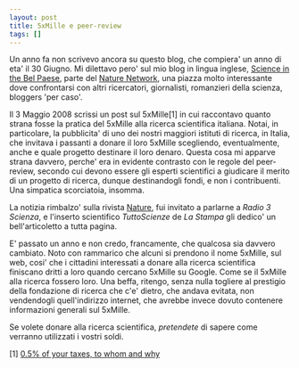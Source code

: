 ```yaml
---
layout: post
title: 5xMille e peer-review
tags: []
---
```


Un anno fa non scrivevo ancora su questo blog, che compiera' un anno di eta' il 30 Giugno. Mi dilettavo pero' sul mio blog in lingua inglese, [Science in the Bel Paese](http://network.nature.com/people/massimopinto/blog), parte del [Nature Network](http://network.nature.com/), una piazza molto interessante dove confrontarsi con altri ricercatori, giornalisti, romanzieri della scienza, bloggers 'per caso'.

Il 3 Maggio 2008 scrissi un post sul 5xMille[1] in cui raccontavo quanto strana fosse la pratica del 5xMille alla ricerca scientifica italiana. Notai, in particolare, la pubblicita' di uno dei nostri maggiori istituti di ricerca, in Italia, che invitava i passanti a donare il loro 5xMille scegliendo, eventualmente, anche e quale progetto destinare il loro denaro. Questa cosa mi apparve strana davvero, perche' era in evidente contrasto con le regole del peer-review, secondo cui devono essere gli esperti scientifici a giudicare il merito di un progetto di ricerca, dunque destinandogli fondi, e non i contribuenti. Una simpatica scorciatoia, insomma.

La notizia rimbalzo' sulla rivista [Nature](http://www.nature.com/nature/journal/v453/n7194/full/7194xic.html), fui invitato a parlarne a *Radio 3 Scienza*, e l'inserto scientifico *TuttoScienze* de *La Stampa* gli dedico' un bell'articoletto a tutta pagina.

E' passato un anno e non credo, francamente, che qualcosa sia davvero cambiato. Noto con rammarico che alcuni si prendono il nome 5xMille, sul web, cosi' che i cittadini interessati a donare alla ricerca scientifica finiscano dritti a loro quando cercano 5xMille su Google. Come se il 5xMille alla ricerca fossero loro. Una beffa, ritengo, senza nulla togliere al prestigio della fondazione di ricerca che c'e' dietro, che andava evitata, non vendendogli quell'indirizzo internet, che avrebbe invece dovuto contenere informazioni generali sul 5xMille.

Se volete donare alla ricerca scientifica, *pretendete* di sapere come verranno utilizzati i vostri soldi.

[1] [0.5% of your taxes, to whom and why](http://network.nature.com/people/massimopinto/blog/2008/05/03/0-5-of-your-taxes-to-whom-and-why)
